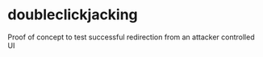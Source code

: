# doubleclickjacking
Proof of concept to test successful redirection from an attacker controlled UI
